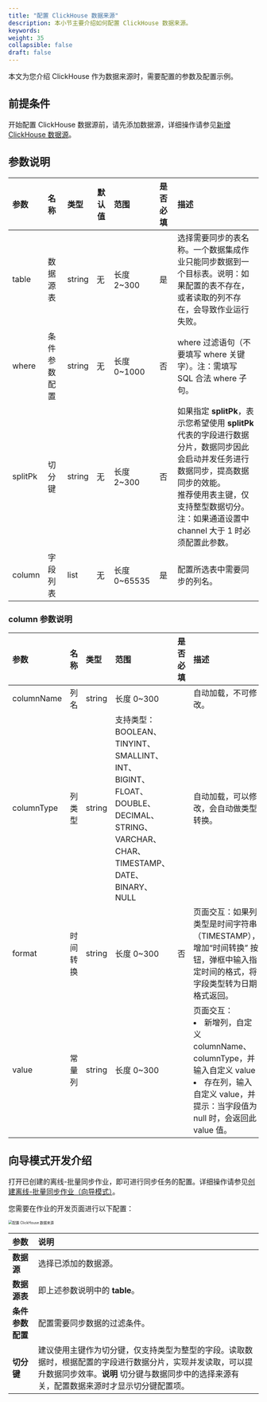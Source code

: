 ```yaml
---
title: "配置 ClickHouse 数据来源"
description: 本小节主要介绍如何配置 ClickHouse 数据来源。 
keywords: 
weight: 35
collapsible: false
draft: false
---
```


本文为您介绍 ClickHouse 作为数据来源时，需要配置的参数及配置示例。

## 前提条件

开始配置 ClickHouse 数据源前，请先添加数据源，详细操作请参见[新增 ClickHouse 数据源](/bigdata/dataomnis/manual/source_data/add_data/clickhouse)。

## 参数说明

| 参数    | 名称     | 类型   | 默认值 | 范围         | 是否必填 | 描述                                                         |
| :------ | :------- | :----- | ------ | :----------- | :------- | :----------------------------------------------------------- |
| table   | 数据源表       | string | 无     | 长度 2~300   | 是       | 选择需要同步的表名称。一个数据集成作业只能同步数据到一个目标表。说明：如果配置的表不存在，或者读取的列不存在，会导致作业运行失败。 |
| where   | 条件参数配置 | string | 无     | 长度 0~1000  | 否       | where 过滤语句（不要填写 where 关键字）。注：需填写 SQL 合法 where 子句。 |
| splitPk | 切分键   | string | 无     | 长度 2~300   | 否       | 如果指定 **splitPk**，表示您希望使用 **splitPk** 代表的字段进行数据分片，数据同步因此会启动并发任务进行数据同步，提高数据同步的效能。<br>推荐使用表主键，仅支持整型数据切分。注：如果通道设置中 channel 大于 1 时必须配置此参数。 |
| column  | 字段列表 | list   | 无     | 长度 0~65535 | 是       | 配置所选表中需要同步的列名。                                 |

### column 参数说明

| 参数       | 名称     | 类型   | 范围                                                         | 是否必填 | 描述                                                         |
| :--------- | :------- | :----- | :----------------------------------------------------------- | :------- | :----------------------------------------------------------- |
| columnName | 列名     | string | 长度 0~300                                                   |          | 自动加载，不可修改。                                         |
| columnType | 列类型   | string | 支持类型：BOOLEAN、TINYINT、SMALLINT、INT、BIGINT、FLOAT、DOUBLE、DECIMAL、STRING、VARCHAR、CHAR、TIMESTAMP、DATE、BINARY、NULL |          | 自动加载，可以修改，会自动做类型转换。                       |
| format     | 时间转换 | string | 长度 0~300                                                   | 否       | 页面交互：如果列类型是时间字符串（TIMESTAMP），增加“时间转换” 按钮，弹框中输入指定时间的格式，将字段类型转为日期格式返回。 |
| value      | 常量列   | string | 长度 0~300                                                   |          | 页面交互：<li>新增列，自定义 columnName、columnType，并输入自定义 value<li>存在列，输入自定义 value，并提示：当字段值为 null 时，会返回此 value 值。 |

## 向导模式开发介绍

打开已创建的离线-批量同步作业，即可进行同步任务的配置。详细操作请参见[创建离线-批量同步作业（向导模式）](/bigdata/dataomnis/manual/integration_job/create_job_offline_1)。

您需要在作业的开发页面进行以下配置：

<img src="/bigdata/dataomnis/_images/cfg_source_clickhouse.png" alt="配置 ClickHouse 数据来源" style="zoom:50%;" />

| 参数         | 说明                                                         |
| :----------- | :----------------------------------------------------------- |
| **数据源**   | 选择已添加的数据源。 |
| **数据源表**       | 即上述参数说明中的 **table**。                                |
| **条件参数配置** | 配置需要同步数据的过滤条件。 |
| **切分键**   | 建议使用主键作为切分键，仅支持类型为整型的字段。读取数据时，根据配置的字段进行数据分片，实现并发读取，可以提升数据同步效率。**说明** 切分键与数据同步中的选择来源有关，配置数据来源时才显示切分键配置项。 |

